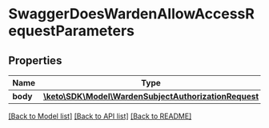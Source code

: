 # SwaggerDoesWardenAllowAccessRequestParameters

## Properties
Name | Type | Description | Notes
------------ | ------------- | ------------- | -------------
**body** | [**\keto\SDK\Model\WardenSubjectAuthorizationRequest**](WardenSubjectAuthorizationRequest.md) |  | [optional] 

[[Back to Model list]](../README.md#documentation-for-models) [[Back to API list]](../README.md#documentation-for-api-endpoints) [[Back to README]](../README.md)


